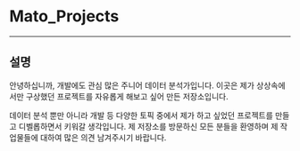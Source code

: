 # Mato_Projects
-----------------------------------------

## 설명
안녕하십니까, 개발에도 관심 많은 주니어 데이터 분석가입니다.
이곳은 제가 상상속에서만 구상했던 프로젝트를 자유롭게 해보고 싶어 만든 저장소입니다.

데이터 분석 뿐만 아니라 개발 등 다양한 토픽 중에서 제가 하고 싶었던 프로젝트를 만들고 디벨롭하면서 키워갈 생각입니다.
제 저장소를 방문하신 모든 분들을 환영하며 제 작업물들에 대하여 많은 의견 남겨주시기 바랍니다.
